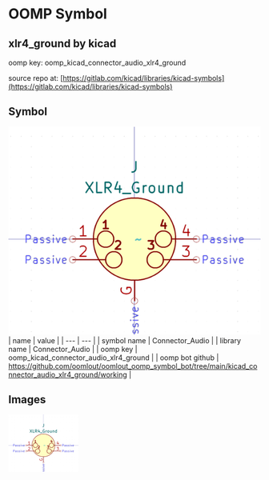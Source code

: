 # OOMP Symbol  
## xlr4_ground  by kicad  
  
oomp key: oomp_kicad_connector_audio_xlr4_ground  
  
source repo at: [https://gitlab.com/kicad/libraries/kicad-symbols](https://gitlab.com/kicad/libraries/kicad-symbols)  
## Symbol  
  
[![working.png](working_600.png)](working.png)  
| name | value | 
| --- | --- | 
| symbol name | Connector_Audio | 
| library name | Connector_Audio | 
| oomp key | oomp_kicad_connector_audio_xlr4_ground | 
| oomp bot github | https://github.com/oomlout/oomlout_oomp_symbol_bot/tree/main/kicad_connector_audio_xlr4_ground/working | 
## Images  
  
[![working.png](working_140.png)](working.png)  
